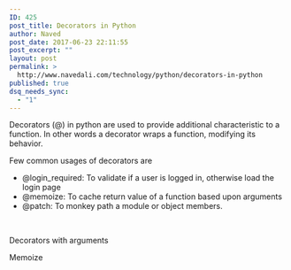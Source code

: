 ```yaml
---
ID: 425
post_title: Decorators in Python
author: Naved
post_date: 2017-06-23 22:11:55
post_excerpt: ""
layout: post
permalink: >
  http://www.navedali.com/technology/python/decorators-in-python
published: true
dsq_needs_sync:
  - "1"
---
```

Decorators (@) in python are used to provide additional characteristic to a function. In other words a decorator wraps a function, modifying its behavior.

Few common usages of decorators are
<ul>
 	<li>@login_required: To validate if a user is logged in, otherwise load the login page</li>
 	<li>@memoize: To cache return value of a function based upon arguments</li>
 	<li>@patch: To monkey path a module or object members.</li>
</ul>
&nbsp;

Decorators with arguments

Memoize